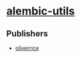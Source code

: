 # [alembic-utils](https://pypi.org/project/alembic-utils)



## Publishers
- [oliverrice](https://pypi.org/user/oliverrice)

